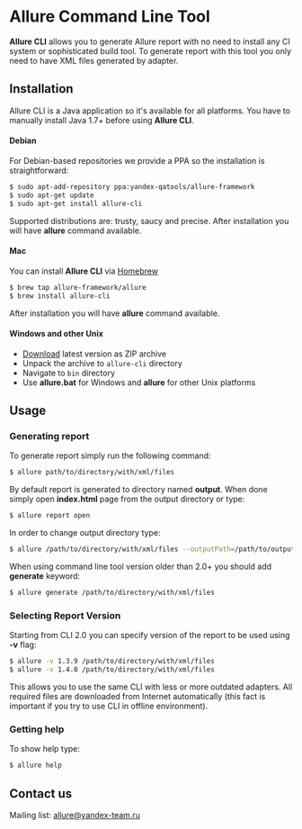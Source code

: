 # Allure Command Line Tool
**Allure CLI** allows you to generate Allure report with no need to install any CI system or sophisticated build tool. To generate report with this tool you only need to have XML files generated by adapter.

## Installation
Allure CLI is a Java application so it's available for all platforms.
You have to manually install Java 1.7+ before using **Allure CLI**. 

#### Debian
For Debian-based repositories we provide a PPA so the installation is straightforward:
```bash
$ sudo apt-add-repository ppa:yandex-qatools/allure-framework
$ sudo apt-get update
$ sudo apt-get install allure-cli
```
Supported distributions are: trusty, saucy and precise. 
After installation you will have **allure** command available.

#### Mac
You can install **Allure CLI** via [Homebrew](http://brew.sh/)
```bash
$ brew tap allure-framework/allure
$ brew install allure-cli
```
After installation you will have **allure** command available.

#### Windows and other Unix
 * [Download](https://github.com/allure-framework/allure-cli/releases/latest) latest version as ZIP archive
 * Unpack the archive to `allure-cli` directory
 * Navigate to `bin` directory
 * Use **allure.bat** for Windows and **allure** for other Unix platforms

## Usage
### Generating report
To generate report simply run the following command:
```bash
$ allure path/to/directory/with/xml/files
```
By default report is generated to directory named **output**. When done simply open **index.html** page from the output directory or type:
```bash
$ allure report open
```
In order to change output directory type:
```bash
$ allure /path/to/directory/with/xml/files --outputPath=/path/to/output/directory
```
When using command line tool version older than 2.0+ you should add **generate** keyword:
```bash
$ allure generate /path/to/directory/with/xml/files
```
### Selecting Report Version
Starting from CLI 2.0 you can specify version of the report to be used using **-v** flag:
```bash
$ allure -v 1.3.9 /path/to/directory/with/xml/files
$ allure -v 1.4.0 /path/to/directory/with/xml/files
```
This allows you to use the same CLI with less or more outdated adapters. All required files are downloaded from Internet automatically (this fact is important if you try to use CLI in offline environment).
### Getting help
To show help type:
```bash
$ allure help
```

## Contact us
Mailing list: [allure@yandex-team.ru](mailto:allure@yandex-team.ru)
